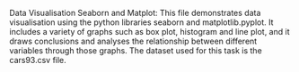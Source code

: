Data Visualisation Seaborn and Matplot:
This file demonstrates data visualisation using the python libraries seaborn and matplotlib.pyplot.
It includes a variety of graphs such as box plot, histogram and line plot,
and it draws conclusions and analyses the relationship between different variables through those graphs.
The dataset used for this task is the cars93.csv file.



